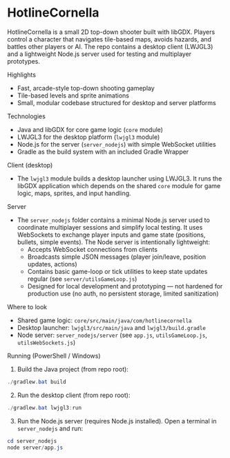 # HotlineCornella

HotlineCornella is a small 2D top-down shooter built with libGDX. Players control a character that navigates tile-based maps, avoids hazards, and battles other players or AI. The repo contains a desktop client (LWJGL3) and a lightweight Node.js server used for testing and multiplayer prototypes.

Highlights
- Fast, arcade-style top-down shooting gameplay
- Tile-based levels and sprite animations
- Small, modular codebase structured for desktop and server platforms

Technologies
- Java and libGDX for core game logic (`core` module)
- LWJGL3 for the desktop platform (`lwjgl3` module)
- Node.js for the server (`server_nodejs`) with simple WebSocket utilities
- Gradle as the build system with an included Gradle Wrapper

Client (desktop)
- The `lwjgl3` module builds a desktop launcher using LWJGL3. It runs the libGDX application which depends on the shared `core` module for game logic, maps, sprites, and input handling.

Server
- The `server_nodejs` folder contains a minimal Node.js server used to coordinate multiplayer sessions and simplify local testing. It uses WebSockets to exchange player inputs and game state (positions, bullets, simple events). The Node server is intentionally lightweight:
	- Accepts WebSocket connections from clients
	- Broadcasts simple JSON messages (player join/leave, position updates, actions)
	- Contains basic game-loop or tick utilities to keep state updates regular (see `server/utilsGameLoop.js`)
	- Designed for local development and prototyping — not hardened for production use (no auth, no persistent storage, limited sanitization)

Where to look
- Shared game logic: `core/src/main/java/com/hotlinecornella`
- Desktop launcher: `lwjgl3/src/main/java` and `lwjgl3/build.gradle`
- Node server: `server_nodejs/server` (see `app.js`, `utilsGameLoop.js`, `utilsWebSockets.js`)

Running (PowerShell / Windows)
1. Build the Java project (from repo root):

```powershell
./gradlew.bat build
```

2. Run the desktop client (from repo root):

```powershell
./gradlew.bat lwjgl3:run
```

3. Run the Node.js server (requires Node.js installed). Open a terminal in `server_nodejs` and run:

```powershell
cd server_nodejs
node server/app.js
```

